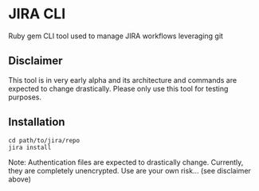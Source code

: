 JIRA CLI
========

Ruby gem CLI tool used to manage JIRA workflows leveraging git

Disclaimer
----------
This tool is in very early alpha and its architecture and commands
are expected to change drastically. Please only use this tool for testing
purposes.

Installation
------------

    cd path/to/jira/repo
    jira install

Note: Authentication files are expected to drastically change. Currently, they
are completely unencrypted. Use are your own risk... (see disclaimer above)
